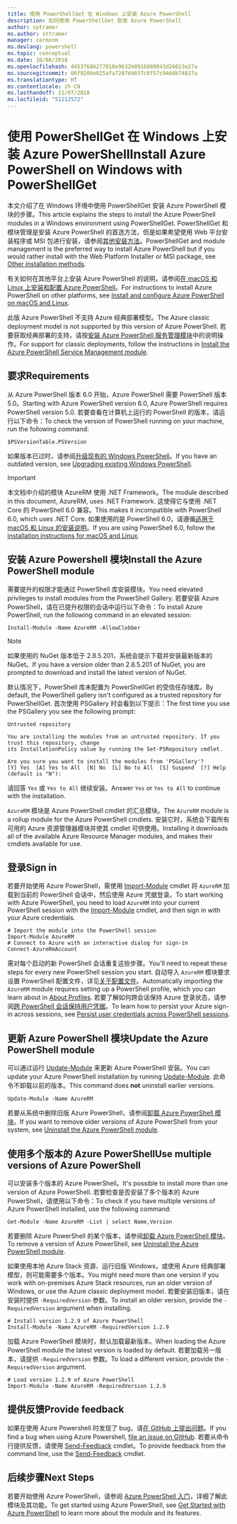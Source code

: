 ```yaml
---
title: 使用 PowerShellGet 在 Windows 上安装 Azure PowerShell
description: 如何使用 PowerShellGet 安装 Azure PowerShell
author: sptramer
ms.author: sttramer
manager: carmonm
ms.devlang: powershell
ms.topic: conceptual
ms.date: 10/08/2018
ms.openlocfilehash: 44537686277810e9632b0916089043d26023e27a
ms.sourcegitcommit: 06f9206e025afa7207d4657c8f57c94ddb74817a
ms.translationtype: HT
ms.contentlocale: zh-CN
ms.lasthandoff: 11/07/2018
ms.locfileid: "51212572"
---
```

# <a name="install-azure-powershell-on-windows-with-powershellget"></a><span data-ttu-id="649b4-103">使用 PowerShellGet 在 Windows 上安装 Azure PowerShell</span><span class="sxs-lookup"><span data-stu-id="649b4-103">Install Azure PowerShell on Windows with PowerShellGet</span></span>

<span data-ttu-id="649b4-104">本文介绍了在 Windows 环境中使用 PowerShellGet 安装 Azure PowerShell 模块的步骤。</span><span class="sxs-lookup"><span data-stu-id="649b4-104">This article explains the steps to install the Azure PowerShell modules in a Windows environment using PowerShellGet.</span></span> <span data-ttu-id="649b4-105">PowerShellGet 和模块管理是安装 Azure PowerShell 的首选方法，但是如果希望使用 Web 平台安装程序或 MSI 包进行安装，请参阅[其他安装方法](other-install.md)。</span><span class="sxs-lookup"><span data-stu-id="649b4-105">PowerShellGet and module management is the preferred way to install Azure PowerShell but if you would rather install with the Web Platform Installer or MSI package, see [Other installation methods](other-install.md).</span></span>

<span data-ttu-id="649b4-106">有关如何在其他平台上安装 Azure PowerShell 的说明，请参阅[在 macOS 和 Linux 上安装和配置 Azure PowerShell](install-azurermps-maclinux.md)。</span><span class="sxs-lookup"><span data-stu-id="649b4-106">For instructions to install Azure PowerShell on other platforms, see [Install and configure Azure PowerShell on macOS and Linux](install-azurermps-maclinux.md).</span></span>

<span data-ttu-id="649b4-107">此版 Azure PowerShell 不支持 Azure 经典部署模型。</span><span class="sxs-lookup"><span data-stu-id="649b4-107">The Azure classic deployment model is not supported by this version of Azure PowerShell.</span></span> <span data-ttu-id="649b4-108">若要获取经典部署的支持，请按[安装 Azure PowerShell 服务管理模块](/powershell/azure/servicemanagement/install-azure-ps)中的说明操作。</span><span class="sxs-lookup"><span data-stu-id="649b4-108">For support for classic deployments, follow the instructions in [Install the Azure PowerShell Service Management module](/powershell/azure/servicemanagement/install-azure-ps).</span></span>

## <a name="requirements"></a><span data-ttu-id="649b4-109">要求</span><span class="sxs-lookup"><span data-stu-id="649b4-109">Requirements</span></span>

<span data-ttu-id="649b4-110">从 Azure PowerShell 版本 6.0 开始，Azure PowerShell 需要 PowerShell 版本 5.0。</span><span class="sxs-lookup"><span data-stu-id="649b4-110">Starting with Azure PowerShell version 6.0, Azure PowerShell requires PowerShell version 5.0.</span></span> <span data-ttu-id="649b4-111">若要查看在计算机上运行的 PowerShell 的版本，请运行以下命令：</span><span class="sxs-lookup"><span data-stu-id="649b4-111">To check the version of PowerShell running on your machine, run the following command:</span></span>

```powershell-interactive
$PSVersionTable.PSVersion
```

<span data-ttu-id="649b4-112">如果版本已过时，请参阅[升级现有的 Windows PowerShell](/powershell/scripting/setup/installing-windows-powershell?view=powershell-6#upgrading-existing-windows-powershell)。</span><span class="sxs-lookup"><span data-stu-id="649b4-112">If you have an outdated version, see [Upgrading existing Windows PowerShell](/powershell/scripting/setup/installing-windows-powershell?view=powershell-6#upgrading-existing-windows-powershell).</span></span>

> [!IMPORTANT]
> <span data-ttu-id="649b4-113">本文档中介绍的模块 AzureRM 使用 .NET Framework。</span><span class="sxs-lookup"><span data-stu-id="649b4-113">The module described in this document, AzureRM, uses .NET Framework.</span></span> <span data-ttu-id="649b4-114">这使得它与使用 .NET Core 的 PowerShell 6.0 兼容。</span><span class="sxs-lookup"><span data-stu-id="649b4-114">This makes it incompatible with PowerShell 6.0, which uses .NET Core.</span></span> <span data-ttu-id="649b4-115">如果使用的是 PowerShell 6.0，请遵循[适用于 macOS 和 Linux 的安装说明](install-azurermps-maclinux.md)。</span><span class="sxs-lookup"><span data-stu-id="649b4-115">If you are using PowerShell 6.0, follow the [installation instructions for macOS and Linux](install-azurermps-maclinux.md).</span></span>

## <a name="install-the-azure-powershell-module"></a><span data-ttu-id="649b4-116">安装 Azure Powershell 模块</span><span class="sxs-lookup"><span data-stu-id="649b4-116">Install the Azure PowerShell module</span></span>

<span data-ttu-id="649b4-117">需要提升的权限才能通过 PowerShell 库安装模块。</span><span class="sxs-lookup"><span data-stu-id="649b4-117">You need elevated privileges to install modules from the PowerShell Gallery.</span></span> <span data-ttu-id="649b4-118">若要安装 Azure PowerShell，请在已提升权限的会话中运行以下命令：</span><span class="sxs-lookup"><span data-stu-id="649b4-118">To install Azure PowerShell, run the following command in an elevated session:</span></span>

```powershell-interactive
Install-Module -Name AzureRM -AllowClobber
```

> [!NOTE]
> <span data-ttu-id="649b4-119">如果使用的 NuGet 版本低于 2.8.5.201，系统会提示下载并安装最新版本的 NuGet。</span><span class="sxs-lookup"><span data-stu-id="649b4-119">If you have a version older than 2.8.5.201 of NuGet, you are prompted to download and install the latest version of NuGet.</span></span>

<span data-ttu-id="649b4-120">默认情况下，PowerShell 库未配置为 PowerShellGet 的受信任存储库。</span><span class="sxs-lookup"><span data-stu-id="649b4-120">By default, the PowerShell gallery isn't configured as a trusted repository for PowerShellGet.</span></span> <span data-ttu-id="649b4-121">首次使用 PSGallery 时会看到以下提示：</span><span class="sxs-lookup"><span data-stu-id="649b4-121">The first time you use the PSGallery you see the following prompt:</span></span>

```output
Untrusted repository

You are installing the modules from an untrusted repository. If you trust this repository, change
its InstallationPolicy value by running the Set-PSRepository cmdlet.

Are you sure you want to install the modules from 'PSGallery'?
[Y] Yes  [A] Yes to All  [N] No  [L] No to All  [S] Suspend  [?] Help (default is "N"):
```

<span data-ttu-id="649b4-122">请回答 `Yes` 或 `Yes to All` 继续安装。</span><span class="sxs-lookup"><span data-stu-id="649b4-122">Answer `Yes` or `Yes to All` to continue with the installation.</span></span>

<span data-ttu-id="649b4-123">`AzureRM` 模块是 Azure PowerShell cmdlet 的汇总模块。</span><span class="sxs-lookup"><span data-stu-id="649b4-123">The `AzureRM` module is a rollup module for the Azure PowerShell cmdlets.</span></span> <span data-ttu-id="649b4-124">安装它时，系统会下载所有可用的 Azure 资源管理器模块并使其 cmdlet 可供使用。</span><span class="sxs-lookup"><span data-stu-id="649b4-124">Installing it downloads all of the available Azure Resource Manager modules, and makes their cmdlets available for use.</span></span>

## <a name="sign-in"></a><span data-ttu-id="649b4-125">登录</span><span class="sxs-lookup"><span data-stu-id="649b4-125">Sign in</span></span>

<span data-ttu-id="649b4-126">若要开始使用 Azure PowerShell，需使用 [Import-Module](/powershell/module/Microsoft.PowerShell.Core/Import-Module) cmdlet 将 `AzureRM` 加载到当前的 PowerShell 会话中，然后使用 Azure 凭据登录。</span><span class="sxs-lookup"><span data-stu-id="649b4-126">To start working with Azure PowerShell, you need to load `AzureRM` into your current PowerShell session with the [Import-Module](/powershell/module/Microsoft.PowerShell.Core/Import-Module) cmdlet, and then sign in with your Azure credentials.</span></span>

```powershell-interactive
# Import the module into the PowerShell session
Import-Module AzureRM
# Connect to Azure with an interactive dialog for sign-in
Connect-AzureRmAccount
```

<span data-ttu-id="649b4-127">需对每个启动的新 PowerShell 会话重复这些步骤。</span><span class="sxs-lookup"><span data-stu-id="649b4-127">You'll need to repeat these steps for every new PowerShell session you start.</span></span> <span data-ttu-id="649b4-128">自动导入 `AzureRM` 模块要求设置 PowerShell 配置文件，详见[关于配置文件](/powershell/module/microsoft.powershell.core/about/about_profiles)。</span><span class="sxs-lookup"><span data-stu-id="649b4-128">Automatically importing the `AzureRM` module requires setting up a PowerShell profile, which you can learn about in [About Profiles](/powershell/module/microsoft.powershell.core/about/about_profiles).</span></span>
<span data-ttu-id="649b4-129">若要了解如何跨会话保持 Azure 登录状态，请参阅[跨 PowerShell 会话保持用户凭据](context-persistence.md)。</span><span class="sxs-lookup"><span data-stu-id="649b4-129">To learn how to persist your Azure sign-in across sessions, see [Persist user credentials across PowerShell sessions](context-persistence.md).</span></span>

## <a name="update-the-azure-powershell-module"></a><span data-ttu-id="649b4-130">更新 Azure PowerShell 模块</span><span class="sxs-lookup"><span data-stu-id="649b4-130">Update the Azure PowerShell module</span></span>

<span data-ttu-id="649b4-131">可以通过运行 [Update-Module](/powershell/module/powershellget/update-module) 来更新 Azure PowerShell 安装。</span><span class="sxs-lookup"><span data-stu-id="649b4-131">You can update your Azure PowerShell installation by running [Update-Module](/powershell/module/powershellget/update-module).</span></span> <span data-ttu-id="649b4-132">此命令不卸载以前的版本。</span><span class="sxs-lookup"><span data-stu-id="649b4-132">This command does __not__ uninstall earlier versions.</span></span>

```powershell-interactive
Update-Module -Name AzureRM
```

<span data-ttu-id="649b4-133">若要从系统中删除旧版 Azure PowerShell，请参阅[卸载 Azure PowerShell 模块](uninstall-azurerm-ps.md)。</span><span class="sxs-lookup"><span data-stu-id="649b4-133">If you want to remove older versions of Azure PowerShell from your system, see [Uninstall the Azure PowerShell module](uninstall-azurerm-ps.md).</span></span>

## <a name="use-multiple-versions-of-azure-powershell"></a><span data-ttu-id="649b4-134">使用多个版本的 Azure PowerShell</span><span class="sxs-lookup"><span data-stu-id="649b4-134">Use multiple versions of Azure PowerShell</span></span>

<span data-ttu-id="649b4-135">可以安装多个版本的 Azure PowerShell。</span><span class="sxs-lookup"><span data-stu-id="649b4-135">It's possible to install more than one version of Azure PowerShell.</span></span> <span data-ttu-id="649b4-136">若要检查是否安装了多个版本的 Azure PowerShell，请使用以下命令：</span><span class="sxs-lookup"><span data-stu-id="649b4-136">To check if you have multiple versions of Azure PowerShell installed, use the following command:</span></span>

```powershell-interactive
Get-Module -Name AzureRM -List | select Name,Version
```

<span data-ttu-id="649b4-137">若要删除 Azure PowerShell 的某个版本，请参阅[卸载 Azure PowerShell 模块](uninstall-azurerm-ps.md)。</span><span class="sxs-lookup"><span data-stu-id="649b4-137">To remove a version of Azure PowerShell, see [Uninstall the Azure PowerShell module](uninstall-azurerm-ps.md).</span></span>

<span data-ttu-id="649b4-138">如果使用本地 Azure Stack 资源、运行旧版 Windows，或使用 Azure 经典部署模型，则可能需要多个版本。</span><span class="sxs-lookup"><span data-stu-id="649b4-138">You might need more than one version if you work with on-premises Azure Stack resources, run an older version of Windows, or use the Azure classic deployment model.</span></span> <span data-ttu-id="649b4-139">若要安装旧版本，请在安装时提供 `-RequiredVersion` 参数。</span><span class="sxs-lookup"><span data-stu-id="649b4-139">To install an older version, provide the `-RequiredVersion` argument when installing.</span></span>

```powershell-interactive
# Install version 1.2.9 of Azure PowerShell
Install-Module -Name AzureRM -RequiredVersion 1.2.9
```

<span data-ttu-id="649b4-140">加载 Azure PowerShell 模块时，默认加载最新版本。</span><span class="sxs-lookup"><span data-stu-id="649b4-140">When loading the Azure PowerShell module the latest version is loaded by default.</span></span> <span data-ttu-id="649b4-141">若要加载另一版本，请提供 `-RequiredVersion` 参数。</span><span class="sxs-lookup"><span data-stu-id="649b4-141">To load a different version, provide the `-RequiredVersion` argument.</span></span>

```powershell-interactive
# Load version 1.2.9 of Azure PowerShell
Import-Module -Name AzureRM -RequiredVersion 1.2.9
```

## <a name="provide-feedback"></a><span data-ttu-id="649b4-142">提供反馈</span><span class="sxs-lookup"><span data-stu-id="649b4-142">Provide feedback</span></span>

<span data-ttu-id="649b4-143">如果在使用 Azure Powershell 时发现了 bug，请[在 GitHub 上提出问题](https://github.com/Azure/azure-powershell/issues)。</span><span class="sxs-lookup"><span data-stu-id="649b4-143">If you find a bug when using Azure Powershell, [file an issue on GitHub](https://github.com/Azure/azure-powershell/issues).</span></span>
<span data-ttu-id="649b4-144">若要从命令行提供反馈，请使用 [Send-Feedback](/powershell/module/azurerm.profile/send-feedback) cmdlet。</span><span class="sxs-lookup"><span data-stu-id="649b4-144">To provide feedback from the command line, use the [Send-Feedback](/powershell/module/azurerm.profile/send-feedback) cmdlet.</span></span>

## <a name="next-steps"></a><span data-ttu-id="649b4-145">后续步骤</span><span class="sxs-lookup"><span data-stu-id="649b4-145">Next Steps</span></span>

<span data-ttu-id="649b4-146">若要开始使用 Azure PowerShell，请参阅 [Azure PowerShell 入门](get-started-azureps.md)，详细了解此模块及其功能。</span><span class="sxs-lookup"><span data-stu-id="649b4-146">To get started using Azure PowerShell, see [Get Started with Azure PowerShell](get-started-azureps.md) to learn more about the module and its features.</span></span>